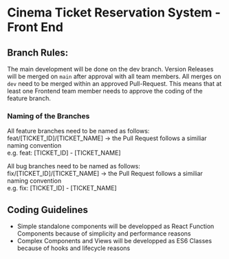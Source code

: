 # Cinema Ticket Reservation System - Front End
 
 ## Branch Rules:
 The main development will be done on the dev branch. Version Releases will be merged on `main` after approval with all team members.
 All merges on `dev` need to be merged within an approved Pull-Request. This means that at least one Frontend team member needs to approve the coding of the feature branch.
 
 ### Naming of the Branches
 
 All feature branches need to be named as follows:
 feat/[TICKET_ID]/[TICKET_NAME] -> the Pull Request follows a similiar naming convention <br>
 e.g. feat: [TICKET_ID] - [TICKET_NAME]
 
 All bug branches need to be named as follows:
 fix/[TICKET_ID]/[TICKET_NAME] -> the Pull Request follows a similiar naming convention <br>
 e.g. fix: [TICKET_ID] - [TICKET_NAME]

## Coding Guidelines
- Simple standalone components will be developped as React Function Components because of simplicity and performance reasons
- Complex Components and Views will be developped as ES6 Classes because of hooks and lifecycle reasons
